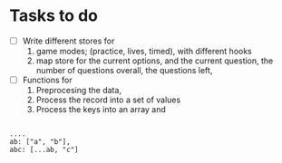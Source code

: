 # Tasks to do
- [ ] Write different stores for 
    1. game modes; (practice, lives, timed), with different hooks
    2. map store for the current options, and the current question, the number of questions overall, the questions left, 
- [ ] Functions for
    1. Preprocesing the data,
    2. Process the record into a set of values
    3. Process the keys into an array and 



```

....
ab: ["a", "b"],
abc: [...ab, "c"]



```
